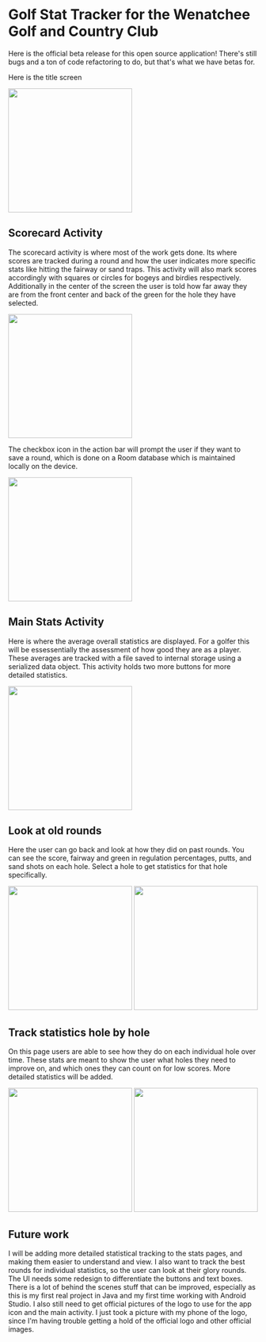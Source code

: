 ﻿# Golf Stat Tracker for the Wenatchee Golf and Country Club
 
 Here is the official beta release for this open source application!  There's still bugs and a ton of code refactoring to do, but that's what we have betas for.
 
 
 Here is the title screen
 
 <img src="https://github.com/Wyatt54/Golf-Tracker/blob/master/Pictures%20for%20Readme/Screenshot_20180903-073830.png" width="250">


## Scorecard Activity

The scorecard activity is where most of the work gets done. Its where scores are tracked during a round and how the user indicates more specific stats like hitting the fairway or sand traps.  This activity will also mark scores accordingly with squares or circles for bogeys and birdies respectively.  Additionally in the center of the screen the user is told how far away they are from the front center and back of the green for the hole they have selected.

<img src="https://github.com/Wyatt54/Golf-Tracker/blob/master/Pictures%20for%20Readme/Screenshot_20180823-120340.png" width="250">

The checkbox icon in the action bar will prompt the user if they want to save a round, which is done on a Room database which is maintained locally on the device.

<img src="https://github.com/Wyatt54/Golf-Tracker/blob/master/Pictures%20for%20Readme/Screenshot_20180823-120353.png" width="250">


## Main Stats Activity

Here is where the average overall statistics are displayed.  For a golfer this will be essessentially the assessment of how good they are as a player.  These averages are tracked with a file saved to internal storage using a serialized data object.  This activity holds two more buttons for more detailed statistics.

<img src="https://github.com/Wyatt54/Golf-Tracker/blob/master/Pictures%20for%20Readme/Screenshot_20180823-120403.png" width="250">


## Look at old rounds

Here the user can go back and look at how they did on past rounds.  You can see the score, fairway and green in regulation percentages, putts, and sand shots on each hole.  Select a hole to get statistics for that hole specifically.

<img src="https://github.com/Wyatt54/Golf-Tracker/blob/master/Pictures%20for%20Readme/Screenshot_20180823-120409.png" width="250">

<img src="https://github.com/Wyatt54/Golf-Tracker/blob/master/Pictures%20for%20Readme/Screenshot_20180823-120418.png" width="250">

## Track statistics hole by hole

On this page users are able to see how they do on each individual hole over time.  These stats are meant to show the user what holes they need to improve on, and which ones they can count on for low scores.  More detailed statistics will be added.

<img src="https://github.com/Wyatt54/Golf-Tracker/blob/master/Pictures%20for%20Readme/Screenshot_20180823-120444.png" width="250">

<img src="https://github.com/Wyatt54/Golf-Tracker/blob/master/Pictures%20for%20Readme/Screenshot_20180823-121722.png" width="250">


## Future work

I will be adding more detailed statistical tracking to the stats pages, and making them easier to understand and view.  I also want to track the best rounds for individual statistics, so the user can look at their glory rounds.  The UI needs some redesign to differentiate the buttons and text boxes.  There is a lot of behind the scenes stuff that can be improved, especially as this is my first real project in Java and my first time working with Android Studio.  I also still need to get official pictures of the logo to use for the app icon and the main activity.  I just took a picture with my phone of the logo, since I'm having trouble getting a hold of the official logo and other official images.

